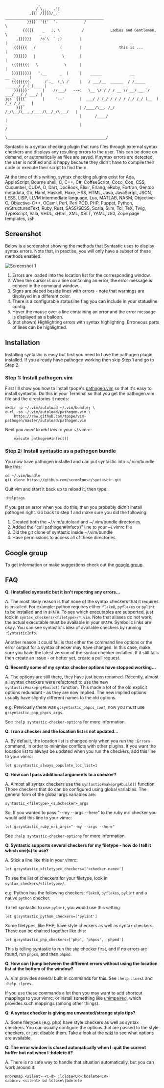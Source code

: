                    ,
                  / \,,_  .'|
               ,{{| /}}}}/_.'            _____________________________________________
              }}}}` '{{'  '.            /                                             \
            {{{{{    _   ;, \          /            Ladies and Gentlemen,              \
         ,}}}}}}    /o`\  ` ;)        |                                                |
        {{{{{{   /           (        |                 this is ...                    |
        }}}}}}   |            \       |                                                |
       {{{{{{{{   \            \      |                                                |
       }}}}}}}}}   '.__      _  |     |    _____             __             __  _      |
       {{{{{{{{       /`._  (_\ /     |   / ___/__  ______  / /_____ ______/ /_(_)____ |
        }}}}}}'      |    //___/   --=:   \__ \/ / / / __ \/ __/ __ `/ ___/ __/ / ___/ |
    jgs `{{{{`       |     '--'       |  ___/ / /_/ / / / / /_/ /_/ (__  ) /_/ / /__   |
         }}}`                         | /____/\__, /_/ /_/\__/\__,_/____/\__/_/\___/   |
                                      |      /____/                                    |
                                      |                                               /
                                       \_____________________________________________/




Syntastic is a syntax checking plugin that runs files through external syntax
checkers and displays any resulting errors to the user. This can be done on
demand, or automatically as files are saved. If syntax errors are detected, the
user is notified and is happy because they didn't have to compile their code or
execute their script to find them.

At the time of this writing, syntax checking plugins exist for Ada,
AppleScript, Bourne shell, C, C++, C#, CoffeeScript, Coco, Coq, CSS,
Cucumber, CUDA, D, Dart, DocBook, Elixir, Erlang, eRuby, Fortran,
Gentoo metadata, Go, Haml, Haskell, Haxe, HSS, HTML, Java, JavaScript,
JSON, LESS, LISP, LLVM intermediate language, Lua, MATLAB, NASM,
Objective-C, Objective-C++, OCaml, Perl, Perl POD, PHP, Puppet, Python,
reStructuredText, Ruby, Rust, SASS/SCSS, Scala, Slim, Tcl, TeX,
Twig, TypeScript, Vala, VHDL, xHtml, XML, XSLT, YAML, z80, Zope page
templates, zsh.

## Screenshot

Below is a screenshot showing the methods that Syntastic uses to display syntax
errors.  Note that, in practise, you will only have a subset of these methods
enabled.

![Screenshot 1](https://github.com/scrooloose/syntastic/raw/master/_assets/screenshot_1.png)

1. Errors are loaded into the location list for the corresponding window.
2. When the cursor is on a line containing an error, the error message is echoed in the command window.
3. Signs are placed beside lines with errors - note that warnings are displayed in a different color.
4. There is a configurable statusline flag you can include in your statusline config.
5. Hover the mouse over a line containing an error and the error message is displayed as a balloon.
6. (not shown) Highlighting errors with syntax highlighting. Erroneous parts of lines can be highlighted.

## Installation

Installing syntastic is easy but first you need to have the pathogen plugin installed.  If you already
have pathogen working then skip Step 1 and go to Step 2.

### Step 1: Install pathogen.vim

First I'll show you how to install tpope's [pathogen.vim](https://github.com/tpope/vim-pathogen) so that 
it's easy to install syntastic.  Do this in your Terminal so that you get the pathogen.vim file 
and the directories it needs:

    mkdir -p ~/.vim/autoload ~/.vim/bundle; \
    curl -so ~/.vim/autoload/pathogen.vim \
        https://raw.github.com/tpope/vim-pathogen/master/autoload/pathogen.vim

Next you *need to add this* to your ~/.vimrc:

        execute pathogen#infect()

### Step 2: Install syntastic as a pathogen bundle

You now have pathogen installed and can put syntastic into ~/.vim/bundle like this:
    

    cd ~/.vim/bundle
    git clone https://github.com/scrooloose/syntastic.git

Quit vim and start it back up to reload it, then type:

    :Helptags

If you get an error when you do this, then you probably didn't install pathogen right.  Go back to
step 1 and make sure you did the following:

1. Created both the ~/.vim/autoload and ~/.vim/bundle directories.
2. Added the "call pathogen#infect()" line to your ~/.vimrc file
3. Did the git clone of syntastic inside ~/.vim/bundle
4. Have permissions to access all of these directories.


## Google group

To get information or make suggestions check out the [google group](https://groups.google.com/group/vim-syntastic).


## FAQ

__Q. I installed syntastic but it isn't reporting any errors...__

A. The most likely reason is that none of the syntax checkers that it requires is installed. For example: python requires either `flake8`, `pyflakes` or `pylint` to be installed and in `$PATH`. To see which executables are supported, just look in `syntax_checkers/<filetype>/*.vim`. Note that aliases do not work; the actual executable must be available in your `$PATH`. Symbolic links are okay.  You can see syntastic's idea of available checkers by running `:SyntasticInfo`.

Another reason it could fail is that either the command line options or the error output for a syntax checker may have changed. In this case, make sure you have the latest version of the syntax checker installed. If it still fails then create an issue - or better yet, create a pull request.

__Q. Recently some of my syntax checker options have stopped working...__

A. The options are still there, they have just been renamed. Recently, almost all syntax checkers were refactored to use the new `syntastic#makeprg#build()` function. This made a lot of the old explicit options redundant - as they are now implied. The new implied options usually have slightly different names to the old options.

e.g. Previously there was `g:syntastic_phpcs_conf`, now you must use `g:syntastic_php_phpcs_args`.

See `:help syntastic-checker-options` for more information.

__Q. I run a checker and the location list is not updated...__

A. By default, the location list is changed only when you run the `:Errors` command, in order to minimise conflicts with other plugins.  If you want the location list to always be updated when you run the checkers, add this line to your vimrc:
```vim
let g:syntastic_always_populate_loc_list=1
```

__Q. How can I pass additional arguments to a checker?__

A. Almost all syntax checkers use the `syntastic#makeprg#build()` function. Those checkers that do can be configured using global variables. The general form of the global args variables are:
```vim
syntastic_<filetype>_<subchecker>_args
```

So, If you wanted to pass "--my --args --here" to the ruby mri checker you would add this line to your vimrc:
```vim
let g:syntastic_ruby_mri_args="--my --args --here"
```

See `:help syntastic-checker-options` for more information.

__Q. Syntastic supports several checkers for my filetype - how do I tell it which one(s) to use?__

A. Stick a line like this in your vimrc:
```vim
let g:syntastic_<filetype>_checkers=['<checker-name>']
```

To see the list of checkers for your filetype, look in `syntax_checkers/<filetype>/`.

e.g. Python has the following checkers: `flake8`, `pyflakes`, `pylint` and a native `python` checker.

To tell syntastic to use `pylint`, you would use this setting:
```vim
let g:syntastic_python_checkers=['pylint']
```

Some filetypes, like PHP, have style checkers as well as syntax checkers. These can be chained together like this:
```vim
let g:syntastic_php_checkers=['php', 'phpcs', 'phpmd']
```

This is telling syntastic to run the `php` checker first, and if no errors are found, run `phpcs`, and then `phpmd`.

__Q. How can I jump between the different errors without using the location list at the bottom of the window?__

A. Vim provides several built in commands for this. See `:help :lnext` and `:help :lprev`.

If you use these commands a lot then you may want to add shortcut mappings to your vimrc, or install something like [unimpaired](https://github.com/tpope/vim-unimpaired), which provides such mappings (among other things).

__Q. A syntax checker is giving me unwanted/strange style tips?__

A. Some filetypes (e.g. php) have style checkers as well as syntax checkers. You can usually configure the options that are passed to the style checkers, or just disable them. Take a look at the [wiki](https://github.com/scrooloose/syntastic/wiki/Syntaxcheckers) to see what options are available.

__Q. The error window is closed automatically when I :quit the current buffer but not when I :bdelete it?__

A. There is no safe way to handle that situation automatically, but you can work around it:

```vim
nnoremap <silent> <C-d> :lclose<CR>:bdelete<CR>
cabbrev <silent> bd lclose\|bdelete
```
